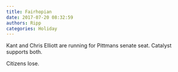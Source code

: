 ```yaml
---
title: Fairhopian
date: 2017-07-20 08:32:59
authors: Ripp
categories: Holiday
---
```


 Kant and Chris Elliott are running for Pittmans senate seat. Catalyst supports both.

Citizens lose.